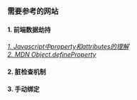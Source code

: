 ### 需要参考的网站  
#### 1. 前端数据劫持
[_1. Javascript中property和attributes的理解_](http://www.codeceo.com/article/javascript-property-attribute.html)  
[_2. MDN Object.defineProperty_](https://developer.mozilla.org/en-US/docs/Web/JavaScript/Reference/Global_Objects/Object/defineProperty)  
#### 2. 脏检查机制
#### 3. 手动绑定
